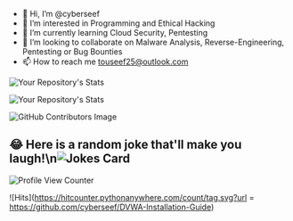 - 👋 Hi, I’m @cyberseef
- 👀 I’m interested in Programming and Ethical Hacking
- 🌱 I’m currently learning Cloud Security, Pentesting
- 💞️ I’m looking to collaborate on Malware Analysis, Reverse-Engineering, Pentesting or Bug Bounties
- 📫 How to reach me touseef25@outlook.com

![Your Repository's Stats](https://github-readme-stats.vercel.app/api?username=cyberseef&show_icons=true)

![Your Repository's Stats](https://github-readme-stats.vercel.app/api/top-langs/?username=cyberseef&theme=blue-green)

![GitHub Contributors Image](https://contrib.rocks/image?repo=cyberseef/DVWA-Installation-Guide)

## 😂 Here is a random joke that'll make you laugh!\n![Jokes Card](https://readme-jokes.vercel.app/api)

![Profile View Counter](https://komarev.com/ghpvc/?username=cyberseef)

![Hits](https://hitcounter.pythonanywhere.com/count/tag.svg?url = https://github.com/cyberseef/DVWA-Installation-Guide)

<!---
cyberseef/cyberseef is a ✨ special ✨ repository because its `README.md` (this file) appears on your GitHub profile.
You can click the Preview link to take a look at your changes.
--->
